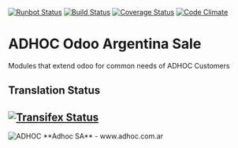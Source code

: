 [![Runbot Status](http://runbot.adhoc.com.ar/runbot/badge/flat/32/11.0.svg)](http://runbot.adhoc.com.ar/runbot/repo/github-com-ingadhoc-argentina-sale-32)
[![Build Status](https://travis-ci.org/ingadhoc/argentina-sale.svg?branch=11.0)](https://travis-ci.org/ingadhoc/argentina-sale)
[![Coverage Status](https://coveralls.io/repos/ingadhoc/argentina-sale/badge.png?branch=11.0)](https://coveralls.io/r/ingadhoc/argentina-sale?branch=11.0)
[![Code Climate](https://codeclimate.com/github/ingadhoc/argentina-sale/badges/gpa.svg)](https://codeclimate.com/github/ingadhoc/argentina-sale)

# ADHOC Odoo Argentina Sale

Modules that extend odoo for common needs of ADHOC Customers

[//]: # (addons)
[//]: # (end addons)

Translation Status
------------------
[![Transifex Status](https://www.transifex.com/projects/p/ingadhoc-argentina-sale-11-0/chart/image_png)](https://www.transifex.com/projects/p/ingadhoc-argentina-sale-11-0)
----

<img alt="ADHOC" src="http://fotos.subefotos.com/83fed853c1e15a8023b86b2b22d6145bo.png" />
**Adhoc SA** - www.adhoc.com.ar
